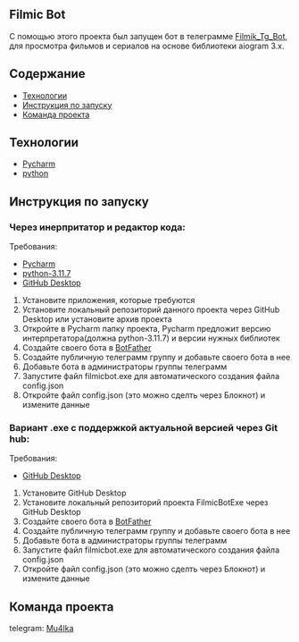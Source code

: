 ## Filmic Bot
С помощью этого проекта был запущен бот в телеграмме [Filmik_Tg_Bot](https://t.me/Filmik_Tg_bot), для просмотра фильмов и сериалов на основе библиотеки aiogram 3.x.

## Содержание
- [Технологии](#технологии)
- [Инструкция по запуску](#инструкция-по-запуску)
- [Команда проекта](#команда-проекта)

## Технологии
- [Pycharm](https://www.jetbrains.com/ru-ru/pycharm/)
- [python](https://www.python.org/)

## Инструкция по запуску
### Через инерпритатор и редактор кода:
Требования:
- [Pycharm](https://download-cdn.jetbrains.com)
- [python-3.11.7](https://www.python.org/ftp/python/3.11.7/python-3.11.7-amd64.exe)
- [GitHub Desktop](https://central.github.com/deployments/desktop/desktop/latest/win32)

1. Установите приложения, которые требуются
2. Установите локальный репозиторий данного проекта через GitHub Desktop или установите архив проекта
3. Откройте в Pycharm папку проекта, Pycharm предложит версию интерпретатора(должна python-3.11.7) и версии нужных библиотек
4. Создайте своего бота в [BotFather](https://t.me/BotFather)
5. Создайте публичную телеграмм группу и добавьте своего бота в нее
6. Добавьте бота в администраторы группы телеграмм
7. Запустите файл filmicbot.exe для автоматического создания файла config.json
8. Откройте файл config.json (это можно сделть через Блокнот) и измените данные

### Вариант .exe с поддержкой актуальной версией через Git hub:
Требования:
- [GitHub Desktop](https://central.github.com/deployments/desktop/desktop/latest/win32)

1. Установите GitHub Desktop
2. Установите локальный репозиторий проекта FilmicВotExe через GitHub Desktop
3. Создайте своего бота в [BotFather](https://t.me/BotFather)
4. Создайте публичную телеграмм группу и добавьте своего бота в нее
5. Добавьте бота в администраторы группы телеграмм
6. Запустите файл filmicbot.exe для автоматического создания файла config.json
7. Откройте файл config.json (это можно сделть через Блокнот) и измените данные


## Команда проекта
telegram: [Mu4lka](https://t.me/Mu4lka)
